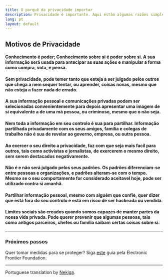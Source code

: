 ```yaml
---
title: O porquê da privacidade importar
description: Privacidade é importante. Aqui estão algumas razões simples do porquê.
lang: pt
layout: default
---
```


## Motivos de Privacidade

#### Conhecimento é poder; Conhecimento sobre si é poder sobre si. A sua informação será usada para antecipar as suas ações e manipular a forma como compra, vota, e pensa.

#### Sem privacidade, pode temer tanto que esteja a ser julgado pelos outros que chega a nem sequer tentar, ou aprender, coisas novas, mesmo que não esteja a fazer nada de errado.

#### A sua informaçâo pessoal e comunicações privadas podem ser selecionadas convenientemente para depois apresentar uma imagem de si equivalente a de uma má pessoa, ou criminoso, mesmo que o não seja.

#### Nem toda a informação em seu controlo é sua para partilhar. Informação partilhada privadamente com os seus amigos, familia e colegas de trabalho não é sua de revelar ao governo, empresa, ou outra pessoa.

#### Ao exercer o seu direito a privacidade, faz com que seja mais facil para outros, tais como activistas e jornalistas, de exercerem o mesmo direito, sem serem destacados negativamente.

#### Não é e não será julgado pelos seus padrões. Os padrões diferenciam-se entre pessoas e organizações, e padrões alteram-se com o tempo. Mesmo se o seu comportamente for considerado aceitavel hoje, pode ser utilizado contra si amanhã.

#### Partilhar informação pessoal, mesmo com alguém que confie, quer dizer que está fora do seu controlo e está em risco de ser hackeada ou vendida.

#### Limites sociais são creados quando somos capazes de manter partes da nossa vida privada. Pode querer prevenir que algumas pessoas, tais como antigos parceiros, chefes ou familia saibam certas coisas sobre si.

-----

### Próximos passos
Quer tomar medidas para se proteger? Siga [este](https://ssd.eff.org/pt-br) guia pela Electronic Frontier Foundation.

-----
Portuguese translation by [Nekiga](https://www.reddit.com/r/translator/comments/752qcf/english_any_translating_whyprivacymattersorg_a/do2zvbr/).
